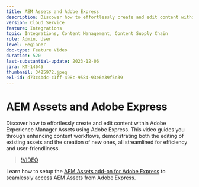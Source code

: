 ```yaml
---
title: AEM Assets and Adobe Express
description: Discover how to effortlessly create and edit content within AEM Assets using Adobe Express.
version: Cloud Service
feature: Integrations
topic: Integrations, Content Management, Content Supply Chain
role: Admin, User
level: Beginner
doc-type: Feature Video
duration: 520
last-substantial-update: 2023-12-06
jira: KT-14645
thumbnail: 3425972.jpeg
exl-id: d73c4bdc-c1ff-498c-9584-93e6e39f5e39
---
```

# AEM Assets and Adobe Express

Discover how to effortlessly create and edit content within Adobe Experience Manager Assets using Adobe Express. This video guides you through enhancing content workflows, demonstrating both the editing of existing assets and the creation of new ones, all streamlined for efficiency and user-friendliness.

>[!VIDEO](https://video.tv.adobe.com/v/3425972/?learn=on)

Learn how to setup the [AEM Assets add-on for Adobe Express](./adobe-express-aem-assets-add-on.md) to seamlessly access AEM Assets from Adobe Express.
